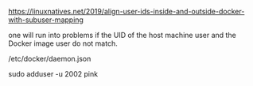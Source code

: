 
https://linuxnatives.net/2019/align-user-ids-inside-and-outside-docker-with-subuser-mapping

 one will run into problems 
   if the UID of the host machine user 
   and the Docker image user do not match.


 /etc/docker/daemon.json



sudo adduser -u 2002 pink

